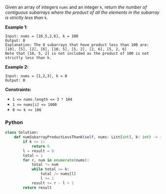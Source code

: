 Given an array of integers  `nums`  and an integer  `k`, return  _the number of contiguous subarrays where the product of all the elements in the subarray is strictly less than_ `k`.

**Example 1:**
```
Input: nums = [10,5,2,6], k = 100
Output: 8
Explanation: The 8 subarrays that have product less than 100 are:
[10], [5], [2], [6], [10, 5], [5, 2], [2, 6], [5, 2, 6]
Note that [10, 5, 2] is not included as the product of 100 is not strictly less than k.
```

**Example 2:**
```
Input: nums = [1,2,3], k = 0
Output: 0
```

**Constraints:**

-   `1 <= nums.length <= 3 * 104`
-   `1 <= nums[i] <= 1000`
-   `0 <= k <= 106`


### Python
```python
class Solution:
    def numSubarrayProductLessThanK(self, nums: List[int], k: int) -> int:
        if k <= 1:
            return 0
        l = result = 0
        total = 1
        for r, num in enumerate(nums):
            total *= num
            while total >= k:
                total /= nums[l]
                l += 1
            result += r - l + 1
        return result
```